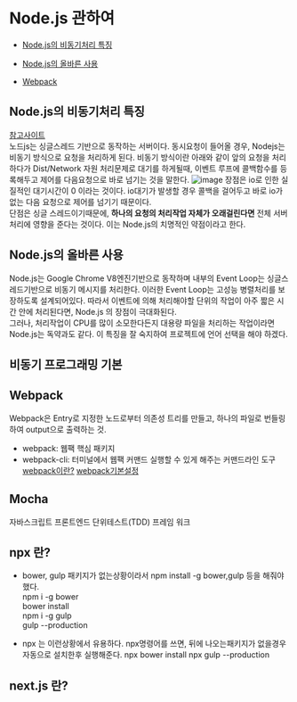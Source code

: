 # Node.js 관하여
- [Node.js의 비동기처리 특징](#node.js의-비동기처리-특징)
- [Node.js의 올바른 사용](#node.js의-올바른-사용)
  
- [Webpack](#webpack)

## Node.js의 비동기처리 특징
[참고사이트](http://www.nextree.co.kr/p7292/)  
노드js는 싱글스레드 기반으로 동작하는 서버이다. 동시요청이 들어올 경우, Nodejs는 비동기 방식으로 요청을 처리하게 된다.
비동기 방식이란 아래와 같이 앞의 요청을 처리하다가 Dist/Network 자원 처리문제로 대기를 하게될때, 이벤트 루프에
콜백함수를 등록해두고 제어를 다음요청으로 바로 넘기는 것을 말한다. 
![image](http://www.nextree.co.kr/content/images/2016/09/syhan_140320_node1_041.png)
장점은 io로 인한 실질적인 대기시간이 0 이라는 것이다. io대기가 발생할 경우 콜백을 걸어두고 바로 io가없는 다음
요청으로 제어를 넘기기 때문이다.  
단점은 싱글 스레드이기때문에, **하나의 요청의 처리작업 자체가 오래걸린다면** 전체 서버 처리에 영향을 준다는 것이다.
이는 Node.js의 치명적인 약점이라고 한다.

## Node.js의 올바른 사용
Node.js는 Google Chrome V8엔진기반으로 동작하며 내부의 Event Loop는 싱글스레드기반으로 비동기 메시지를 처리한다.
이러한 Event Loop는 고성능 병렬처리를 보장하도록 설계되어있다. 따라서 이벤트에 의해 처리해야할 단위의 작업이 
아주 짧은 시간 안에 처리된다면, Node.js 의 장점이 극대화된다.  
그러나, 처리작업이 CPU를 많이 소모한다든지 대용량 파일을 처리하는 작업이라면 Node.js는 독약과도 같다. 이 특징을
잘 숙지하여 프로젝트에 언어 선택을 해야 하겠다.

## 비동기 프로그래밍 기본

## Webpack
Webpack은 Entry로 지정한 노드로부터 의존성 트리를 만들고, 하나의 파일로 번들링하여 output으로 출력하는 것.
- webpack: 웹팩 핵심 패키지
- webpack-cli: 터미널에서 웹팩 커맨드 실행할 수 있게 해주는 커맨드라인 도구
[webpack이란?](http://www.daleseo.com/webpack-basics)
[webpack기본설정](http://www.daleseo.com/webpack-config/)

## Mocha
자바스크립트 프론트엔드 단위테스트(TDD) 프레임 워크

## npx 란?
- bower, gulp 패키지가 없는상황이라서 npm install -g bower,gulp 등을 해줘야 했다.  
npm i -g bower  
bower install  
npm i -g gulp  
gulp --production  

- npx 는 이런상황에서 유용하다. npx명령어를 쓰면, 뒤에 나오는패키지가 없을경우 자동으로 설치한후 실행해준다.
npx bower install
npx gulp --production


## next.js 란?
